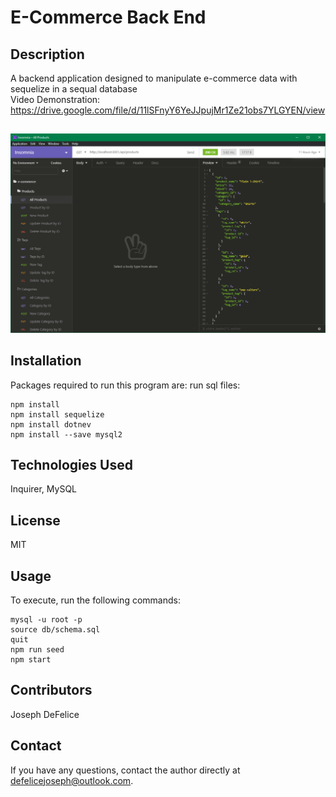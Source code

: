 # E-Commerce Back End

## Description
A backend application designed to manipulate e-commerce data with sequelize in a sequal database<br>Video Demonstration: https://drive.google.com/file/d/11lSFnyY6YeJJpujMr1Ze21obs7YLGYEN/view
  
##
![project image](./img/readme.png)
  
## Installation
Packages required to run this program are: run sql files:
```
npm install
npm install sequelize
npm install dotnev
npm install --save mysql2
```

## Technologies Used
Inquirer, MySQL

## License
MIT

## Usage
To execute, run the following commands:
```
mysql -u root -p
source db/schema.sql
quit
npm run seed
npm start
```

## Contributors
Joseph DeFelice

## Contact
If you have any questions, contact the author directly at defelicejoseph@outlook.com.